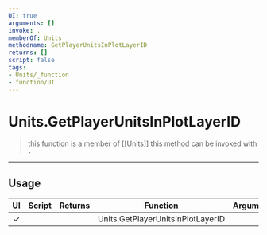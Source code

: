 ```yaml
---
UI: true
arguments: []
invoke: .
memberOf: Units
methodname: GetPlayerUnitsInPlotLayerID
returns: []
script: false
tags:
- Units/_function
- function/UI
---
```

# Units.GetPlayerUnitsInPlotLayerID
> this function is a member of [[Units]]
> this method can be invoked with `.`
-----
## Usage
|  UI | Script | Returns | Function | Arguments |
|:---:|:------:|-------:|:--------:|:---------|
|✓| ||Units.GetPlayerUnitsInPlotLayerID||
